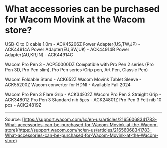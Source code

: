 # What accessories can be purchased for Wacom Movink at the Wacom store?

USB-C to C cable 1.0m - ACK45206Z
Power Adapter(US,TW,JP) - ACK44914A
Power Adapter(EU,SW,UK) - ACK44914B
Power Adapter(AU,KR,IN) - ACK44914C


Wacom Pro Pen 3 - ACP50000DZ
Compatible with Pro Pen 2 series (Pro Pen 3D, Pro Pen slim), Pro Pen series (Grip pen, Art Pen, Classic Pen)


Wacom Foldable Stand - ACK652Z
Wacom Movink Tablet Sleeve - ACK55200Z
Wacom converter for HDMI - Available Fall 2024


Wacom Pro Pen 3 Flare Grip - ACK34802Z
Wacom Pro Pen 3 Straight Grip - ACK34801Z
Pro Pen 3 Standard nib 5pcs - ACK24801Z
Pro Pen 3 Felt nib 10 pcs - ACK24819Z

---
Source: [https://support.wacom.com/hc/en-us/articles/21656068341783-What-accessories-can-be-purchased-for-Wacom-Movink-at-the-Wacom-store](https://support.wacom.com/hc/en-us/articles/21656068341783-What-accessories-can-be-purchased-for-Wacom-Movink-at-the-Wacom-store)

